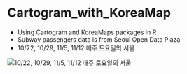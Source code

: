 # Cartogram_with_KoreaMap

- Using Cartogram and KoreaMaps packages in R
- Subway passengers data is from Seoul Open Data Plaza
- 10/22, 10/29, 11/5, 11/12 매주 토요일의 서울

![10/22, 10/29, 11/5, 11/12 매주 토요일의 서울](https://kmangyo.files.wordpress.com/2016/11/cart_seoul.gif?w=840)
